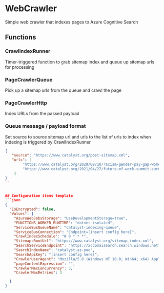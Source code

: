 # WebCrawler
Simple web crawler that indexes pages to Azure Cognitive Search
## Functions
### CrawlIndexRunner
Timer-triggered function to grab sitemap index and queue up sitemap urls for processing

### PageCrawlerQueue
Pick up a sitemap urls from the queue and crawl the page

### PageCrawlerHttp
Index URLs from the passed payload

### Queue message / payload format
Set source to source sitemap url and urls to the list of urls to index when indexing is triggered by CrawlIndexRunner
```json
{
   "source": "https://www.catalyst.org/post-sitemap.xml",
   "urls": [
        "https://www.catalyst.org/2020/08/10/racism-gender-pay-gap-women/",
        "https://www.catalyst.org/2021/04/27/future-of-work-summit-europe-2021-takeaways/"
    ]
}
``


## Configuration items template
```json
{
  "IsEncrypted": false,
  "Values": {
    "AzureWebJobsStorage": "UseDevelopmentStorage=true",
    "FUNCTIONS_WORKER_RUNTIME": "dotnet-isolated",
    "ServiceBusQueueName": "catalyst-indexing-queue",
    "ServiceBusConnection": "Endpoint=[insert config here]",
    "CrawlIndexSchedule": "0 0 * * *",
    "SitemapsRootUrl": "https://www.catalyst.org/sitemap_index.xml",
    "SearchServiceEndpoint": "https://xccomaisearch.search.windows.net",
    "SearchIndexName": "catalyst-az-poc",
    "SearchApiKey": "[insert config here]",
    "CrawlerUserAgent": "Mozilla/5.0 (Windows NT 10.0; Win64; x64) AppleWebKit/537.36 (KHTML, like Gecko) Chrome/91.0.4472.124 Safari/537.36",
    "pageContentExpression": "",
    "CrawlerMaxConcurrency": 3,
    "CrawlerMaxRetries": 3

  }
}
```